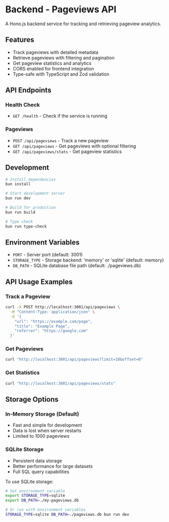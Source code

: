 # Backend - Pageviews API

A Hono.js backend service for tracking and retrieving pageview analytics.

## Features

- Track pageviews with detailed metadata
- Retrieve pageviews with filtering and pagination
- Get pageview statistics and analytics
- CORS enabled for frontend integration
- Type-safe with TypeScript and Zod validation

## API Endpoints

### Health Check
- `GET /health` - Check if the service is running

### Pageviews
- `POST /api/pageviews` - Track a new pageview
- `GET /api/pageviews` - Get pageviews with optional filtering
- `GET /api/pageviews/stats` - Get pageview statistics

## Development

```bash
# Install dependencies
bun install

# Start development server
bun run dev

# Build for production
bun run build

# Type check
bun run type-check
```

## Environment Variables

- `PORT` - Server port (default: 3001)
- `STORAGE_TYPE` - Storage backend: 'memory' or 'sqlite' (default: memory)
- `DB_PATH` - SQLite database file path (default: ./pageviews.db)

## API Usage Examples

### Track a Pageview
```bash
curl -X POST http://localhost:3001/api/pageviews \
  -H "Content-Type: application/json" \
  -d '{
    "url": "https://example.com/page",
    "title": "Example Page",
    "referrer": "https://google.com"
  }'
```

### Get Pageviews
```bash
curl "http://localhost:3001/api/pageviews?limit=10&offset=0"
```

### Get Statistics
```bash
curl "http://localhost:3001/api/pageviews/stats"
```

## Storage Options

### In-Memory Storage (Default)
- Fast and simple for development
- Data is lost when server restarts
- Limited to 1000 pageviews

### SQLite Storage
- Persistent data storage
- Better performance for large datasets
- Full SQL query capabilities

To use SQLite storage:
```bash
# Set environment variable
export STORAGE_TYPE=sqlite
export DB_PATH=./my-pageviews.db

# Or run with environment variables
STORAGE_TYPE=sqlite DB_PATH=./pageviews.db bun run dev
```
